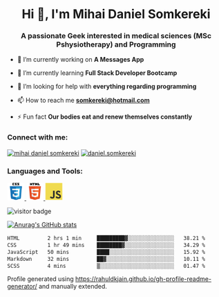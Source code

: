 <h1 align="center">Hi 👋, I'm Mihai Daniel Somkereki</h1>
<h3 align="center">A passionate Geek interested in medical sciences (MSc Pshysiotherapy) and Programming</h3>

- 🔭 I’m currently working on **A Messages App**

- 🌱 I’m currently learning **Full Stack Developer Bootcamp**

- 🤝 I’m looking for help with **everything regarding programming**

- 📫 How to reach me **somkereki@hotmail.com**

- ⚡ Fun fact **Our bodies eat and renew themselves constantly**

<h3 align="left">Connect with me:</h3>
<p align="left">
<a href="https://linkedin.com/in/mihai daniel somkereki" target="blank"><img align="center" src="https://raw.githubusercontent.com/rahuldkjain/github-profile-readme-generator/master/src/images/icons/Social/linked-in-alt.svg" alt="mihai daniel somkereki" height="30" width="40" /></a> <a href="https://instagram.com/daniel.somkereki" target="blank"><img align="center" src="https://raw.githubusercontent.com/rahuldkjain/github-profile-readme-generator/master/src/images/icons/Social/instagram.svg" alt="daniel.somkereki" height="30" width="40" /></a>
</p>

<h3 align="left">Languages and Tools:</h3>
<p align="left"> <a href="https://www.w3schools.com/css/" target="_blank" rel="noreferrer"> <img src="https://raw.githubusercontent.com/devicons/devicon/master/icons/css3/css3-original-wordmark.svg" alt="css3" width="40" height="40"/> </a> <a href="https://www.w3.org/html/" target="_blank" rel="noreferrer"> <img src="https://raw.githubusercontent.com/devicons/devicon/master/icons/html5/html5-original-wordmark.svg" alt="html5" width="40" height="40"/> </a> <a href="https://developer.mozilla.org/en-US/docs/Web/JavaScript" target="_blank" rel="noreferrer"> <img src="https://raw.githubusercontent.com/devicons/devicon/master/icons/javascript/javascript-original.svg" alt="javascript" width="40" height="40"/> </a> </p>

![visitor badge](https://visitor-badge.glitch.me/badge?page_id=mdskrki.visitor-badge&left_text=My%20Page%20Visitors)

[![Anurag's GitHub stats](https://github-readme-stats.vercel.app/api?username=mdskrki&show_icons=true&theme=radical)](https://github.com/anuraghazra/github-readme-stats)

<!--START_SECTION:waka-->
```text
HTML         2 hrs 1 min     █████████▓░░░░░░░░░░░░░░░   38.21 % 
CSS          1 hr 49 mins    ████████▓░░░░░░░░░░░░░░░░   34.29 % 
JavaScript   50 mins         ████░░░░░░░░░░░░░░░░░░░░░   15.92 % 
Markdown     32 mins         ██▓░░░░░░░░░░░░░░░░░░░░░░   10.11 % 
SCSS         4 mins          ▒░░░░░░░░░░░░░░░░░░░░░░░░   01.47 % 
```
<!--END_SECTION:waka-->

Profile generated using https://rahuldkjain.github.io/gh-profile-readme-generator/ and manually extended.
